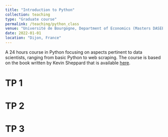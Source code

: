 ```yaml
---
title: "Introduction to Python"
collection: teaching
type: "Graduate course"
permalink: /teaching/python_class
venue: "Université de Bourgogne, Department of Economics (Masters DASEE)"
date: 2022-01-01
location: "Dijon, France"
---
```


A 24 hours course in Python focusing on aspects pertinent to data scientists, ranging from basic Python to web scraping. The course is based on the book written by Kevin Sheppard that is available [here](https://www.kevinsheppard.com/files/teaching/python/notes/python_introduction_2019.pdf).

TP 1
======

TP 2
======

TP 3
======

